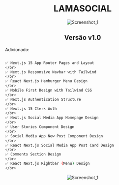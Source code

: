 <div align="center">
  
# LAMASOCIAL
  
![Screenshot_1](https://github.com/juanfsouza/LmSocial/assets/88254614/a75ad4af-581c-4544-81f7-3a5a59d62a7c)

## Versão v1.0

</div>
Adicionado:

```bash

✅ Next.js 15 App Router Pages and Layout
</br>
✅ Next.js Responsive Navbar with Tailwind
</br>
✅ React Next.js Hamburger Menu Design
</br>
✅ Mobile First Design with Tailwind CSS
</br>
✅ Next.js Authentication Structure
</br>
✅ Next.js 15 Clerk Auth
</br>
✅ Next.js Social Media App Homepage Design
</br>
✅ User Stories Component Design
</br>
✅ Social Media App New Post Component Design
</br>
✅ React Next.js Social Media App Post Card Design
</br>
✅ Comments Section Design
</br>
✅ React Next.js Rightbar (Menu) Design
</br>
```

<div align="center">

![Screenshot_1](https://github.com/juanfsouza/LmSocial/assets/88254614/b742e5c3-ae5a-48fa-8d8c-d92903bcab5e)


</div>


